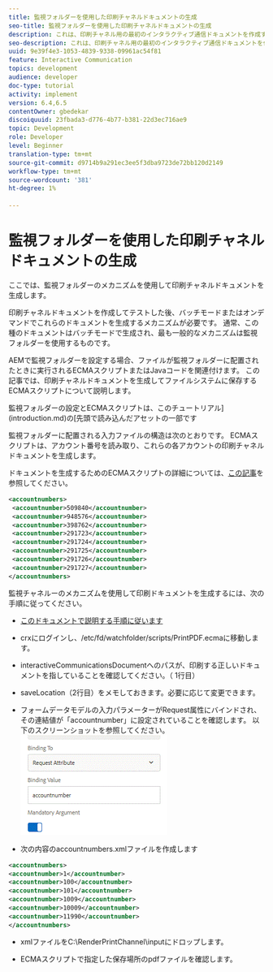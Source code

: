 ```yaml
---
title: 監視フォルダーを使用した印刷チャネルドキュメントの生成
seo-title: 監視フォルダーを使用した印刷チャネルドキュメントの生成
description: これは、印刷チャネル用の最初のインタラクティブ通信ドキュメントを作成するためのマルチステップチュートリアルの10部分です。 ここでは、監視フォルダーのメカニズムを使用して印刷チャネルドキュメントを生成します。
seo-description: これは、印刷チャネル用の最初のインタラクティブ通信ドキュメントを作成するためのマルチステップチュートリアルの10部分です。 ここでは、監視フォルダーのメカニズムを使用して印刷チャネルドキュメントを生成します。
uuid: 9e39f4e3-1053-4839-9338-09961ac54f81
feature: Interactive Communication
topics: development
audience: developer
doc-type: tutorial
activity: implement
version: 6.4,6.5
contentOwner: gbedekar
discoiquuid: 23fbada3-d776-4b77-b381-22d3ec716ae9
topic: Development
role: Developer
level: Beginner
translation-type: tm+mt
source-git-commit: d9714b9a291ec3ee5f3dba9723de72bb120d2149
workflow-type: tm+mt
source-wordcount: '381'
ht-degree: 1%

---
```



# 監視フォルダーを使用した印刷チャネルドキュメントの生成

ここでは、監視フォルダーのメカニズムを使用して印刷チャネルドキュメントを生成します。

印刷チャネルドキュメントを作成してテストした後、バッチモードまたはオンデマンドでこれらのドキュメントを生成するメカニズムが必要です。 通常、この種のドキュメントはバッチモードで生成され、最も一般的なメカニズムは監視フォルダーを使用するものです。

AEMで監視フォルダーを設定する場合、ファイルが監視フォルダーに配置されたときに実行されるECMAスクリプトまたはJavaコードを関連付けます。 この記事では、印刷チャネルドキュメントを生成してファイルシステムに保存するECMAスクリプトについて説明します。

監視フォルダーの設定とECMAスクリプトは、このチュートリアル](introduction.md)の[先頭で読み込んだアセットの一部です

監視フォルダーに配置される入力ファイルの構造は次のとおりです。 ECMAスクリプトは、アカウント番号を読み取り、これらの各アカウントの印刷チャネルドキュメントを生成します。

ドキュメントを生成するためのECMAスクリプトの詳細については、[この記事](/help/forms/interactive-communications/generating-interactive-communications-print-document-using-api-tutorial-use.md)を参照してください。

```xml
<accountnumbers>
 <accountnumber>509840</accountnumber>
 <accountnumber>948576</accountnumber>
 <accountnumber>398762</accountnumber>
 <accountnumber>291723</accountnumber>
 <accountnumber>291724</accountnumber>
 <accountnumber>291725</accountnumber>
 <accountnumber>291726</accountnumber>
 <accountnumber>291727</accountnumber>
</accountnumbers>
```

監視チャネルーのメカニズムを使用して印刷ドキュメントを生成するには、次の手順に従ってください。

* [このドキュメントで説明する手順に従います](/help/forms/adaptive-forms/service-user-tutorial-develop.md)

* crxにログインし、/etc/fd/watchfolder/scripts/PrintPDF.ecmaに移動します。

* interactiveCommunicationsDocumentへのパスが、印刷する正しいドキュメントを指していることを確認してください。（ 1行目）
* saveLocation（2行目）をメモしておきます。必要に応じて変更できます。
* フォームデータモデルの入力パラメーターがRequest属性にバインドされ、その連結値が「accountnumber」に設定されていることを確認します。 以下のスクリーンショットを参照してください。
   ![request](assets/requestattributeprintchannel.gif)

* 次の内容のaccountnumbers.xmlファイルを作成します

```xml
<accountnumbers>
<accountnumber>1</accountnumber>
<accountnumber>100</accountnumber>
<accountnumber>101</accountnumber>
<accountnumber>1009</accountnumber>
<accountnumber>10009</accountnumber>
<accountnumber>11990</accountnumber>
</accountnumbers>
```

* xmlファイルをC:\RenderPrintChannel\inputにドロップします。

* ECMAスクリプトで指定した保存場所のpdfファイルを確認します。




